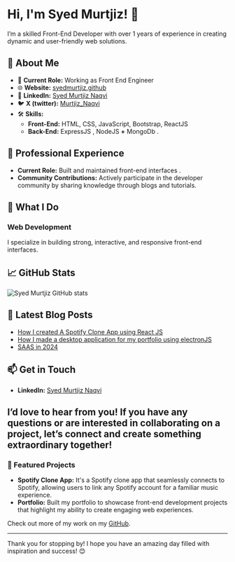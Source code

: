 # Hi, I'm Syed Murtjiz! 👋

I’m a skilled Front-End Developer with over 1 years of experience in creating dynamic and user-friendly web solutions.

## 🌟 About Me

- 🔭 **Current Role:** Working as Front End Engineer
- 🌐 **Website:** [syedmurtjiz.github](https://syedmurtjiz.github.io/)
- 💼 **LinkedIn:** [Syed Murtjiz Naqvi](https://www.linkedin.com/in/syed-murtjiz-naqvi-190035185/)
- 🐦 **X (twitter):** [Murtjiz_Naqvi](https://x.com/Murtjiz_Naqvi)
- 🛠️ **Skills:**
  - **Front-End:** HTML, CSS, JavaScript, Bootstrap, ReactJS
  - **Back-End:** ExpressJS , NodeJS **+** MongoDb .
  
## 💼 Professional Experience

- **Current Role:** Built and maintained front-end interfaces .
- **Community Contributions:** Actively participate in the developer community by sharing knowledge through blogs and tutorials.

## 🚀 What I Do

### Web Development
I specialize in building strong, interactive, and responsive front-end interfaces. 

## 📈 GitHub Stats

![Syed Murtjiz GitHub stats](https://github-readme-streak-stats.herokuapp.com?user=syedmurtjiz&theme=dark)

## 📝 Latest Blog Posts

- [How I created A Spotify Clone App using React JS](https://dev.to/syedmurtjiz/i-made-spotify-clients-using-reactjs-2ljd)
- [How I made a desktop application for my portfolio using electronJS](https://dev.to/syedmurtjiz/how-i-made-a-desktop-application-for-my-portfolio-using-electron-js-llb)
- [SAAS in 2024](https://dev.to/syedmurtjiz/sass-in-2024-2cf7)
## 📫 Get in Touch

- **LinkedIn:** [Syed Murtjiz Naqvi](https://www.linkedin.com/in/syed-murtjiz-naqvi-190035185/)

I’d love to hear from you! If you have any questions or are interested in collaborating on a project, let’s connect and create something extraordinary together!
---

### 🎨 Featured Projects

- **Spotify Clone App:** It's a Spotify clone app that seamlessly connects to Spotify, allowing users to link any Spotify account for a familiar music experience.
- **Portfolio:** Built my portfolio to showcase front-end development projects that highlight my ability to create engaging web experiences.

Check out more of my work on my [GitHub](https://github.com/syedmurtjiz?tab=repositories).

---

Thank you for stopping by! I hope you have an amazing day filled with inspiration and success! 😊
